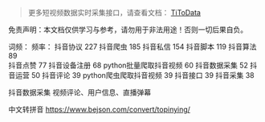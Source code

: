 


>
> 更多短视频数据实时采集接口，请查看文档： [TiToData](https://www.titodata.com?from=douyinarticle)


免责声明：本文档仅供学习与参考，请勿用于非法用途！否则一切后果自负。


词频：                  频率：
抖音协议                227
抖音爬虫                185
抖音私信                154
抖音脚本                119
抖音算法                89  
抖音点赞                77
抖音设备注册             68
python批量爬取抖音视频    60
抖音数据采集             52
抖音运营                50
抖音评论                39
python爬虫爬取抖音视频    39
抖音接口                39
抖音采集                38

抖音数据采集 视频评论、用户信息、直播弹幕

中文转拼音
https://www.bejson.com/convert/topinying/
